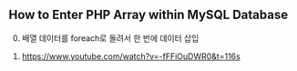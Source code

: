 ## How to Enter PHP Array within MySQL Database

0. 배열 데이터를 foreach로 돌려서 한 번에 데이터 삽입

1. <https://www.youtube.com/watch?v=-fFFiOuDWR0&t=116s>
